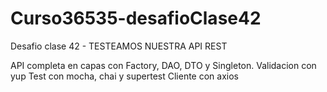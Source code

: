 # Curso36535-desafioClase42
Desafio clase 42 - TESTEAMOS NUESTRA API REST

API completa en capas con Factory, DAO, DTO y Singleton.
Validacion con yup
Test con mocha, chai y supertest
Cliente con axios

